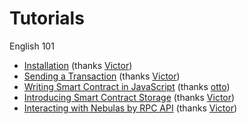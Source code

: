 # Tutorials

English 101

* [Installation](01-installation.md) \(thanks [Victor](https://github.com/victorychain)\)
* [Sending a Transaction](02-transactiion.md) \(thanks [Victor](https://github.com/victorychain)\)
* [Writing Smart Contract in JavaScript](03-smart-contracts-javascript.md) \(thanks [otto](https://github.com/ottokafka)\)
* [Introducing Smart Contract Storage](04-smart-contract-storage.md) \(thanks [Victor](https://github.com/victorychain)\)
* [Interacting with Nebulas by RPC API](05-interacting-with-nebulas-by-rpc-api.md) \(thanks [Victor](https://github.com/victorychain)\)

